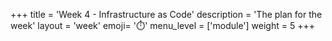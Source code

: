 +++
title = 'Week 4 - Infrastructure as Code'
description = 'The plan for the week'
layout = 'week'
emoji= '⏱️'
menu_level = ['module']
weight = 5
+++


